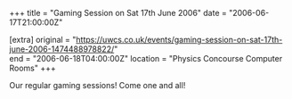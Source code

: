 +++
title = "Gaming Session on Sat 17th June 2006"
date = "2006-06-17T21:00:00Z"

[extra]
original = "https://uwcs.co.uk/events/gaming-session-on-sat-17th-june-2006-1474488978822/"    
end = "2006-06-18T04:00:00Z"
location = "Physics Concourse Computer Rooms"
+++

Our regular gaming sessions\! Come one and all\!


